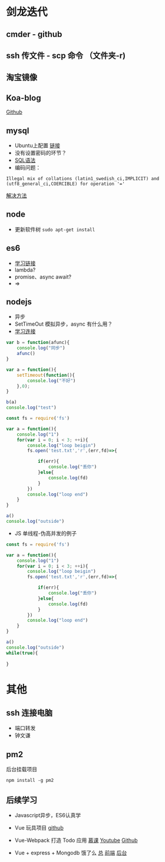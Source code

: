 # 剑龙迭代

## cmder - github

## ssh 传文件 - scp 命令 （文件夹-r)

## 淘宝镜像

## Koa-blog

[Github](https://github.com/zys980808/Koa2-blog)

## mysql 

- Ubuntu上配置 [链接](https://www.cnblogs.com/zhuyp1015/p/3561470.html)
- 没有设置密码的环节？
- [SQL语法](http://www.w3school.com.cn/sql/sql_syntax.asp) 
- 编码问题：
```
Illegal mix of collations (latin1_swedish_ci,IMPLICIT) and (utf8_general_ci,COERCIBLE) for operation '='
```
[解决方法](https://blog.csdn.net/hotlinhao/article/details/9048803)
## node

- 更新软件树 
```sudo apt-get install```

## es6
- [学习链接](http://es6.ruanyifeng.com/#docs/let)
- lambda?
- promise、async await?
- =>
## nodejs 

- 异步
- SetTimeOut 模拟异步，async 有什么用？
- [学习连接](https://www.cnblogs.com/chrischjh/p/4667713.html)

```Javascript
var b = function(afunc){
    console.log("同步")
    afunc()
}

var a = function(){
    setTimeout(function(){
        console.log("不好")
    },0);
}

b(a)
console.log("test")
```

```Javascript
const fs = require('fs')

var a = function(){
    console.log("1")
    for(var i = 0; i < 3; ++i){
        console.log("loop beigin")
        fs.open('test.txt','r',(err,fd)=>{

            if(err){
                console.log("丢你")
            }else{
                console.log(fd)
            }
        })
        console.log("loop end")
    }
}

a()
console.log("outside")
```

- JS 单线程-伪高并发的例子
```Javascript
const fs = require('fs')

var a = function(){
    console.log("1")
    for(var i = 0; i < 3; ++i){
        console.log("loop beigin")
        fs.open('test.txt','r',(err,fd)=>{

            if(err){
                console.log("丢你")
            }else{
                console.log(fd)
            }
        })
        console.log("loop end")
    }
}

a()
console.log("outside")
while(true){
    
}
```

# 其他

## ssh 连接电脑

- 端口转发
- 钟文谦

## pm2

后台挂载项目
```
npm install -g pm2
```

## 后续学习

- Javascript异步，ES6认真学

- Vue 玩具项目 [github](https://github.com/bailicangdu/vue2-happyfri)

- Vue-Webpack 打造 Todo 应用
[慕课](https://www.imooc.com/learn/935)
[Youtube](https://www.youtube.com/watch?v=5MHnvXD4VIY&list=PLGNVlSJ5fH_UAYjoyIKOcyjxNEIav4o0E)
[Github](https://github.com/niuyi1017/imooc/tree/master/vue-webpack-todo)

- Vue + express + Mongodb 饿了么
[总](https://github.com/bailicangdu/node-elm)
[前端](https://github.com/bailicangdu/vue2-elm)
[后台](https://github.com/bailicangdu/vue2-manage)

